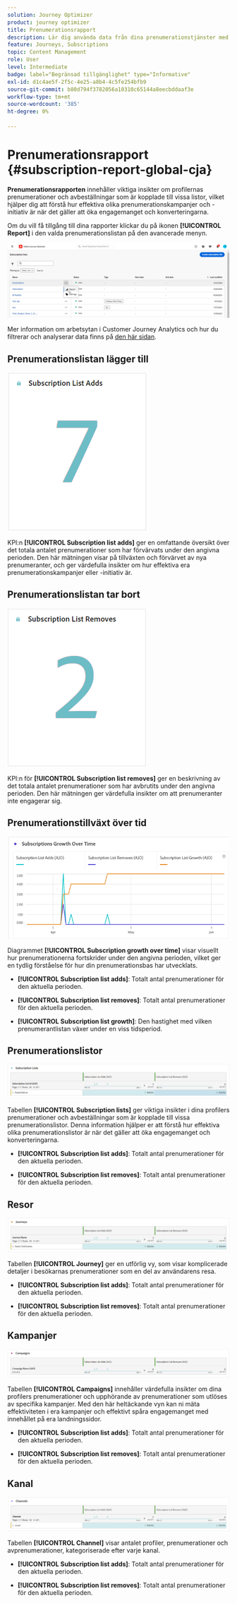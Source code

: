 ```yaml
---
solution: Journey Optimizer
product: journey optimizer
title: Prenumerationsrapport
description: Lär dig använda data från dina prenumerationstjänster med prenumerationsrapporten
feature: Journeys, Subscriptions
topic: Content Management
role: User
level: Intermediate
badge: label="Begränsad tillgänglighet" type="Informative"
exl-id: d1c4ae5f-2f5c-4e25-a8b4-4c5fe254bfb9
source-git-commit: b80d794f3782056a10310c65144a8eecbddaaf3e
workflow-type: tm+mt
source-wordcount: '385'
ht-degree: 0%

---
```


# Prenumerationsrapport {#subscription-report-global-cja}

**Prenumerationsrapporten** innehåller viktiga insikter om profilernas prenumerationer och avbeställningar som är kopplade till vissa listor, vilket hjälper dig att förstå hur effektiva olika prenumerationskampanjer och -initiativ är när det gäller att öka engagemanget och konverteringarna.

Om du vill få tillgång till dina rapporter klickar du på ikonen **[!UICONTROL Report]** i den valda prenumerationslistan på den avancerade menyn.

![](assets/cja-sub-access.png)

Mer information om arbetsytan i Customer Journey Analytics och hur du filtrerar och analyserar data finns på [den här sidan](https://experienceleague.adobe.com/en/docs/analytics-platform/using/cja-workspace/home).

## Prenumerationslistan lägger till

![](assets/cja-sub-add.png)

KPI:n **[!UICONTROL Subscription list adds]** ger en omfattande översikt över det totala antalet prenumerationer som har förvärvats under den angivna perioden. Den här mätningen visar på tillväxten och förvärvet av nya prenumeranter, och ger värdefulla insikter om hur effektiva era prenumerationskampanjer eller -initiativ är.

## Prenumerationslistan tar bort

![](assets/cja-sub-add-remove.png)

KPI:n för **[!UICONTROL Subscription list removes]** ger en beskrivning av det totala antalet prenumerationer som har avbrutits under den angivna perioden. Den här mätningen ger värdefulla insikter om att prenumeranter inte engagerar sig.

## Prenumerationstillväxt över tid

![](assets/cja-sub-growth.png)

Diagrammet **[!UICONTROL Subscription growth over time]** visar visuellt hur prenumerationerna fortskrider under den angivna perioden, vilket ger en tydlig förståelse för hur din prenumerationsbas har utvecklats.

* **[!UICONTROL Subscription list adds]**: Totalt antal prenumerationer för den aktuella perioden.

* **[!UICONTROL Subscription list removes]**: Totalt antal prenumerationer för den aktuella perioden.

* **[!UICONTROL Subscription list growth]**: Den hastighet med vilken prenumerantlistan växer under en viss tidsperiod.

## Prenumerationslistor

![](assets/cja-sub-lists.png)

Tabellen **[!UICONTROL Subscription lists]** ger viktiga insikter i dina profilers prenumerationer och avbeställningar som är kopplade till vissa prenumerationslistor. Denna information hjälper er att förstå hur effektiva olika prenumerationslistor är när det gäller att öka engagemanget och konverteringarna.

* **[!UICONTROL Subscription list adds]**: Totalt antal prenumerationer för den aktuella perioden.

* **[!UICONTROL Subscription list removes]**: Totalt antal prenumerationer för den aktuella perioden.

## Resor

![](assets/cja-sub-journeys.png)

Tabellen **[!UICONTROL Journey]** ger en utförlig vy, som visar komplicerade detaljer i besökarnas prenumerationer som en del av användarens resa.

* **[!UICONTROL Subscription list adds]**: Totalt antal prenumerationer för den aktuella perioden.

* **[!UICONTROL Subscription list removes]**: Totalt antal prenumerationer för den aktuella perioden.

## Kampanjer

![](assets/cja-sub-campaigns.png)

Tabellen **[!UICONTROL Campaigns]** innehåller värdefulla insikter om dina profilers prenumerationer och upphörande av prenumerationer som utlöses av specifika kampanjer. Med den här heltäckande vyn kan ni mäta effektiviteten i era kampanjer och effektivt spåra engagemanget med innehållet på era landningssidor.

* **[!UICONTROL Subscription list adds]**: Totalt antal prenumerationer för den aktuella perioden.

* **[!UICONTROL Subscription list removes]**: Totalt antal prenumerationer för den aktuella perioden.

## Kanal

![](assets/cja-sub-channels.png)

Tabellen **[!UICONTROL Channel]** visar antalet profiler, prenumerationer och avprenumerationer, kategoriserade efter varje kanal.

* **[!UICONTROL Subscription list adds]**: Totalt antal prenumerationer för den aktuella perioden.

* **[!UICONTROL Subscription list removes]**: Totalt antal prenumerationer för den aktuella perioden.
